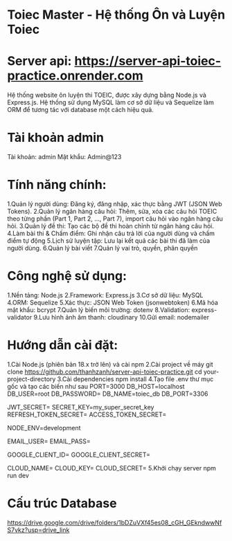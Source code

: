 # Toiec Master - Hệ thống Ôn và Luyện Toiec

# Server api: https://server-api-toiec-practice.onrender.com

Hệ thống website ôn luyện thi TOEIC, được xây dựng bằng Node.js và Express.js. Hệ thống sử dụng MySQL làm cơ sở dữ liệu và Sequelize làm ORM để tương tác với database một cách hiệu quả.

# Tài khoản admin
Tài khoản: admin
Mật khẩu: Admin@123

# Tính năng chính:
1.Quản lý người dùng: Đăng ký, đăng nhập, xác thực bằng JWT (JSON Web Tokens).
2.Quản lý ngân hàng câu hỏi: Thêm, sửa, xóa các câu hỏi TOEIC theo từng phần (Part 1, Part 2, ..., Part 7), import câu hỏi vào ngân hàng câu hỏi.
3.Quản lý đề thi: Tạo các bộ đề thi hoàn chỉnh từ ngân hàng câu hỏi.
4.Làm bài thi & Chấm điểm: Ghi nhận câu trả lời của người dùng và chấm điểm tự động
5.Lịch sử luyện tập: Lưu lại kết quả các bài thi đã làm của người dùng.
6.Quản lý bài viết
7.Quản lý vai trò, quyền, phân quyền

# Công nghệ sử dụng:
1.Nền tảng: Node.js
2.Framework: Express.js
3.Cơ sở dữ liệu: MySQL
4.ORM: Sequelize
5.Xác thực: JSON Web Token (jsonwebtoken)
6.Mã hóa mật khẩu: bcrypt
7.Quản lý biến môi trường: dotenv
8.Validation: express-validator
9.Lưu hình ảnh âm thanh: cloudinary
10.Gửi email: nodemailer

# Hướng dẫn cài đặt:
1.Cài Node.js (phiên bản 18.x trở lên) và cài npm
2.Cài project về máy
    git clone https://github.com/thanhzanh/server-api-toiec-practice.git
    cd your-project-directory
3.Cài dependencies
    npm install
4.Tạo file .env thư mục gốc và tạo các biến như sau
PORT=3000
DB_HOST=localhost
DB_USER=root
DB_PASSWORD=
DB_NAME=toiec_db
DB_PORT=3306

JWT_SECRET=
SECRET_KEY=my_super_secret_key
REFRESH_TOKEN_SECRET=
ACCESS_TOKEN_SECRET=

NODE_ENV=development

EMAIL_USER=
EMAIL_PASS=

GOOGLE_CLIENT_ID=
GOOGLE_CLIENT_SECRET=

CLOUD_NAME=
CLOUD_KEY=
CLOUD_SECRET=
5.Khởi chạy server
    npm run dev

# Cấu trúc Database
https://drive.google.com/drive/folders/1bDZuVXf45es08_cGH_GEkndwwNfS7vkz?usp=drive_link







